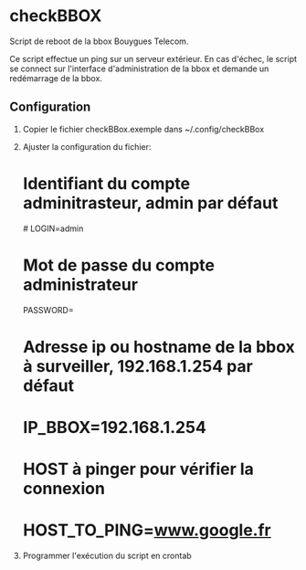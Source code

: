 checkBBOX
=========

Script de reboot de la bbox Bouygues Telecom. 

Ce script effectue un ping sur un serveur extérieur. En cas d'échec, le
script se connect sur l'interface d'administration de la bbox et demande
un redémarrage de la bbox.

## Configuration ##

1. Copier le fichier checkBBox.exemple dans ~/.config/checkBBox

2. Ajuster la configuration du fichier:
	
	# Identifiant du compte adminitrasteur, admin par défaut
	# LOGIN=admin

	# Mot de passe du compte administrateur
	PASSWORD=

	# Adresse ip ou hostname de la bbox à surveiller, 192.168.1.254 par défaut
	# IP_BBOX=192.168.1.254

	# HOST à pinger pour vérifier la connexion
	# HOST_TO_PING=www.google.fr

3. Programmer l'exécution du script en crontab

